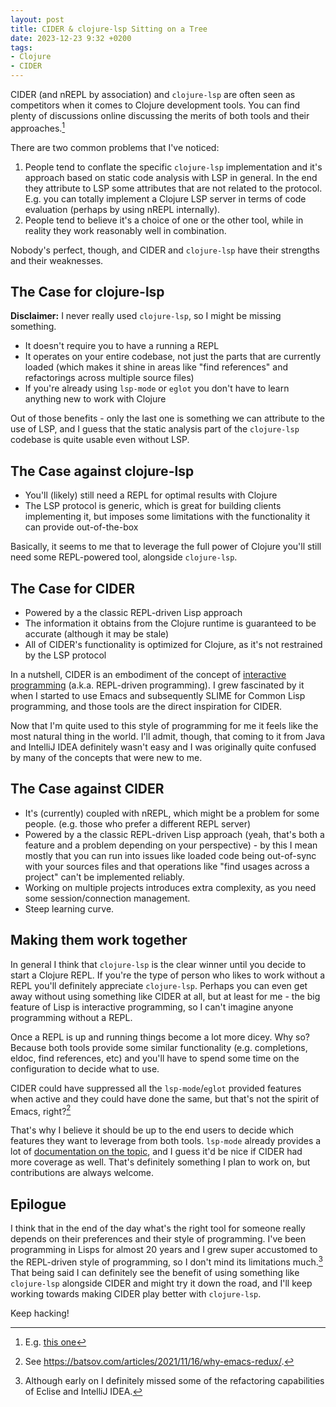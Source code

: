```yaml
---
layout: post
title: CIDER & clojure-lsp Sitting on a Tree
date: 2023-12-23 9:32 +0200
tags:
- Clojure
- CIDER
---
```


CIDER (and nREPL by association) and `clojure-lsp` are often seen as competitors when it comes to Clojure development tools. You can find plenty of discussions online
discussing the merits of both tools and their approaches.[^1]

There are two common problems that I've noticed:

1. People tend to conflate the specific `clojure-lsp` implementation and it's approach based on static code analysis with LSP in general. In the end they attribute to LSP some attributes that are not related to the protocol. E.g. you can totally implement a Clojure LSP server in terms of code evaluation (perhaps by using nREPL internally).
2. People tend to believe it's a choice of one or the other tool, while in reality they work reasonably well in combination.

Nobody's perfect, though, and CIDER and `clojure-lsp` have their strengths and their weaknesses.

## The Case for clojure-lsp

**Disclaimer:** I never really used `clojure-lsp`, so I might be missing something.

- It doesn't require you to have a running a REPL
- It operates on your entire codebase, not just the parts that are currently
  loaded (which makes it shine in areas like "find references" and refactorings
  across multiple source files)
- If you're already using `lsp-mode` or `eglot` you don't have to learn anything new to work with Clojure

Out of those benefits - only the last one is something we can attribute to the use of LSP, and I guess that the static analysis part of the `clojure-lsp` codebase is quite usable even without LSP.

## The Case against clojure-lsp

- You'll (likely) still need a REPL for optimal results with Clojure
- The LSP protocol is generic, which is great for building clients implementing it, but imposes some limitations with the functionality it can provide out-of-the-box

Basically, it seems to me that to leverage the full power of Clojure you'll still need some REPL-powered tool, alongside `clojure-lsp`.

## The Case for CIDER

- Powered by a the classic REPL-driven Lisp approach
- The information it obtains from the Clojure runtime is guaranteed to be accurate (although it may be stale)
- All of CIDER's functionality is optimized for Clojure, as it's not restrained by the LSP protocol

In a nutshell, CIDER is an embodiment of the concept of [interactive programming](https://docs.cider.mx/cider/usage/interactive_programming.html) (a.k.a. REPL-driven programming). I grew fascinated by it when I started to use Emacs and subsequently SLIME for Common Lisp programming, and those tools are the direct inspiration for CIDER.

Now that I'm quite used to this style of programming for me it feels like the
most natural thing in the world. I'll admit, though, that coming to it from Java
and IntelliJ IDEA definitely wasn't easy and I was originally quite confused by
many of the concepts that were new to me.

## The Case against CIDER

- It's (currently) coupled with nREPL, which might be a problem for some people. (e.g. those who prefer a different REPL server)
- Powered by a the classic REPL-driven Lisp approach (yeah, that's both a feature and a problem depending on your perspective) - by this I mean mostly that you can run into issues like loaded code being out-of-sync with your sources files and that operations like "find usages across a project" can't be implemented reliably.
- Working on multiple projects introduces extra complexity, as you need some session/connection management.
- Steep learning curve.

## Making them work together

In general I think that `clojure-lsp` is the clear winner until you decide to
start a Clojure REPL. If you're the type of person who likes to work without a
REPL you'll definitely appreciate `clojure-lsp`. Perhaps you can even get away
without using something like CIDER at all, but at least for me - the big feature
of Lisp is interactive programming, so I can't imagine anyone programming
without a REPL.

Once a REPL is up and running things become a lot more dicey. Why so? Because
both tools provide some similar functionality (e.g. completions, eldoc, find
references, etc) and you'll have to spend some time on the configuration to
decide what to use.

CIDER could have suppressed all the `lsp-mode`/`eglot` provided features when
active and they could have done the same, but that's not the spirit of Emacs,
right?[^2]

That's why I believe it should be up to the end users to decide which features
they want to leverage from both tools. `lsp-mode` already provides a lot of
[documentation on the
topic](https://emacs-lsp.github.io/lsp-mode/tutorials/clojure-guide/), and I
guess it'd be nice if CIDER had more coverage as well. That's definitely
something I plan to work on, but contributions are always welcome.

## Epilogue

I think that in the end of the day what's the right tool for someone really
depends on their preferences and their style of programming. I've been
programming in Lisps for almost 20 years and I grew super accustomed to the
REPL-driven style of programming, so I don't mind its limitations much.[^3] That
being said I can definitely see the benefit of using something like
`clojure-lsp` alongside CIDER and might try it down the road, and I'll keep
working towards making CIDER play better with `clojure-lsp`.

Keep hacking!

[^1]: E.g. [this one](https://www.reddit.com/r/Clojure/comments/d01ux4/is_lspclojure_redundant_with_cider/)
[^2]: See <https://batsov.com/articles/2021/11/16/why-emacs-redux/>.
[^3]: Although early on I definitely missed some of the refactoring capabilities of Eclise and IntelliJ IDEA.
